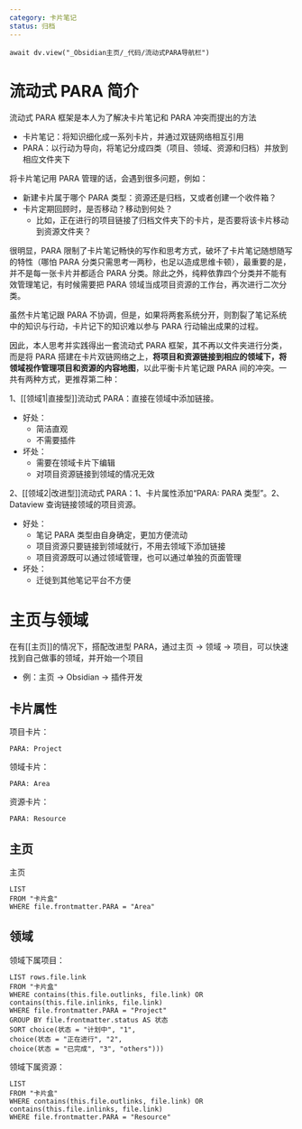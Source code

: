 ```yaml
---
category: 卡片笔记
status: 归档
---
```

```dataviewjs
await dv.view("_Obsidian主页/_代码/流动式PARA导航栏")
```

# 流动式 PARA 简介

流动式 PARA 框架是本人为了解决卡片笔记和 PARA 冲突而提出的方法
- 卡片笔记：将知识细化成一系列卡片，并通过双链网络相互引用
- PARA：以行动为导向，将笔记分成四类（项目、领域、资源和归档）并放到相应文件夹下

将卡片笔记用 PARA 管理的话，会遇到很多问题，例如：
- 新建卡片属于哪个 PARA 类型：资源还是归档，又或者创建一个收件箱？
- 卡片定期回顾时，是否移动？移动到何处？
	- 比如，正在进行的项目链接了归档文件夹下的卡片，是否要将该卡片移动到资源文件夹？

很明显，PARA 限制了卡片笔记畅快的写作和思考方式，破坏了卡片笔记随想随写的特性（哪怕 PARA 分类只需思考一两秒，也足以造成思维卡顿），最重要的是，并不是每一张卡片并都适合 PARA 分类。除此之外，纯粹依靠四个分类并不能有效管理笔记，有时候需要把 PARA 领域当成项目资源的工作台，再次进行二次分类。

虽然卡片笔记跟 PARA 不协调，但是，如果将两套系统分开，则割裂了笔记系统中的知识与行动，卡片记下的知识难以参与 PARA 行动输出成果的过程。

因此，本人思考并实践得出一套流动式 PARA 框架，其不再以文件夹进行分类，而是将 PARA 搭建在卡片双链网络之上，**将项目和资源链接到相应的领域下，将领域视作管理项目和资源的内容地图**，以此平衡卡片笔记跟 PARA 间的冲突。一共有两种方式，更推荐第二种：

1、[[领域1|直接型]]流动式 PARA：直接在领域中添加链接。
- 好处：
	- 简洁直观
	- 不需要插件
- 坏处：
	- 需要在领域卡片下编辑
	- 对项目资源链接到领域的情况无效

2、[[领域2|改进型]]流动式 PARA：1、卡片属性添加“PARA: PARA 类型”。2、Dataview 查询链接领域的项目资源。
- 好处：
	- 笔记 PARA 类型由自身确定，更加方便流动
	- 项目资源只要链接到领域就行，不用去领域下添加链接
	- 项目资源既可以通过领域管理，也可以通过单独的页面管理
- 坏处：
	- 迁徙到其他笔记平台不方便

# 主页与领域

在有[[主页]]的情况下，搭配改进型 PARA，通过主页 -> 领域 -> 项目，可以快速找到自己做事的领域，并开始一个项目
- 例：主页 -> Obsidian -> 插件开发

## 卡片属性

项目卡片：
```
PARA: Project
```

领域卡片：
```
PARA: Area
```

资源卡片：
```
PARA: Resource
```

## 主页

主页
```
LIST
FROM "卡片盒"
WHERE file.frontmatter.PARA = "Area"
```

## 领域

领域下属项目：
```
LIST rows.file.link
FROM "卡片盒"
WHERE contains(this.file.outlinks, file.link) OR contains(this.file.inlinks, file.link)
WHERE file.frontmatter.PARA = "Project"
GROUP BY file.frontmatter.status AS 状态
SORT choice(状态 = "计划中", "1",
choice(状态 = "正在进行", "2",
choice(状态 = "已完成", "3", "others")))
```

领域下属资源：
```
LIST
FROM "卡片盒"
WHERE contains(this.file.outlinks, file.link) OR contains(this.file.inlinks, file.link)
WHERE file.frontmatter.PARA = "Resource"
```
